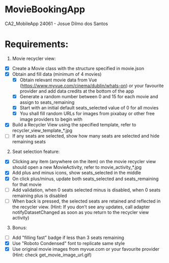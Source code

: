 # MovieBookingApp
CA2_MobileApp
24061 - Josue Dilmo dos Santos

# Requirements:
1. Movie recycler view:
  - [x] Create a Movie class with the structure specified in movie.json
  - [x] Obtain and fill data (minimum of 4 movies)
    - [x] Obtain relevant movie data from Vue (https://www.myvue.com/cinema/dublin/whats-on) or your favourite provider and add data credits at the bottom of the app
    - [x] Generate a random number between 0 and 15 for each movie and assign to seats_remaining
    - [x]  Start with an initial default seats_selected value of 0 for all movies
    - [x]  You shall fill random URLs for images from pixabay or other free image providers to begin with
  - [x] Build a Recycler View using the specified template, refer to recycler_view_template_*.jpg
  - [ ] If any seats are selected, show how many seats are selected and hide remaining seats
2. Seat selection feature:
 - [x] Clicking any item (anywhere on the item) on the movie recycler view should open a new MovieActivity, refer to movie_activity_*.jpg
 - [x] Add plus and minus icons, show seats_selected in the middle
 - [x] On click plus/minus, update both seats_selected and seats_remaining for that movie
 - [ ] Add validation, when 0 seats selected minus is disabled, when 0 seats remaining plus is disabled
 - [ ] When back is pressed, the selected seats are retained and reflected in the recycler view. (Hint: If you don’t see any updates, call adapter notifyDatasetChanged as soon as you return to the recycler view activity)
3. Bonus:
 - [ ] Add "filling fast" badge if less than 3 seats remaining
 - [x] Use "Roboto Condensed" font to replicate same style
  - [x] Use original movie images from myvue.com or your favourite provider (Hint: check get_movie_image_url.gif)
